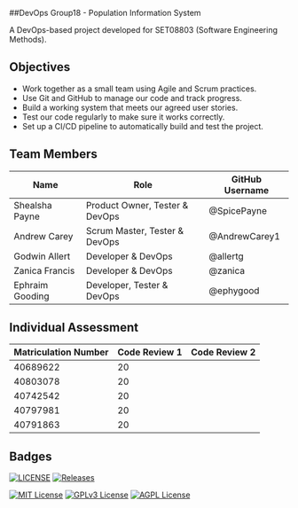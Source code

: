 ##DevOps Group18 - Population Information System

A DevOps-based project developed for SET08803 (Software Engineering Methods).

## Objectives
- Work together as a small team using Agile and Scrum practices.
- Use Git and GitHub to manage our code and track progress.
- Build a working system that meets our agreed user stories.
- Test our code regularly to make sure it works correctly.
- Set up a CI/CD pipeline to automatically build and test the project.

## Team Members
| Name           | Role                           | GitHub Username |
|--------------- |------------------------------- |-----------------|
| Shealsha Payne | Product Owner, Tester & DevOps | @SpicePayne     |
| Andrew Carey   | Scrum Master, Tester & DevOps  | @AndrewCarey1   |
| Godwin Allert  | Developer & DevOps             | @allertg       | 
| Zanica Francis | Developer & DevOps             | @zanica        | 
| Ephraim Gooding| Developer, Tester & DevOps     | @ephygood      | 

## Individual Assessment
| Matriculation Number         |Code Review 1| Code Review 2|
|------------------------------|-------------|--------------|
|  40689622                    |     20      |              | 
|  40803078                    |     20      |              |
|  40742542                    |     20      |              |
|  40797981                    |     20      |              |
|  40791863                    |     20      |              |

## Badges

[![LICENSE](https://img.shields.io/github/license/SpicePayne/devops.svg?style=flat-square)](https://github.com/SpicePayne/devops/blob/master/LICENSE)
[![Releases](https://img.shields.io/github/release/SpicePayne/devops/all.svg?style=flat-square)](https://github.com/SpicePayne/devops/releases)

[![MIT License](https://img.shields.io/badge/License-MIT-green.svg)](https://choosealicense.com/licenses/mit/)
[![GPLv3 License](https://img.shields.io/badge/License-GPL%20v3-yellow.svg)](https://opensource.org/licenses/)
[![AGPL License](https://img.shields.io/badge/license-AGPL-blue.svg)](http://www.gnu.org/licenses/agpl-3.0)
